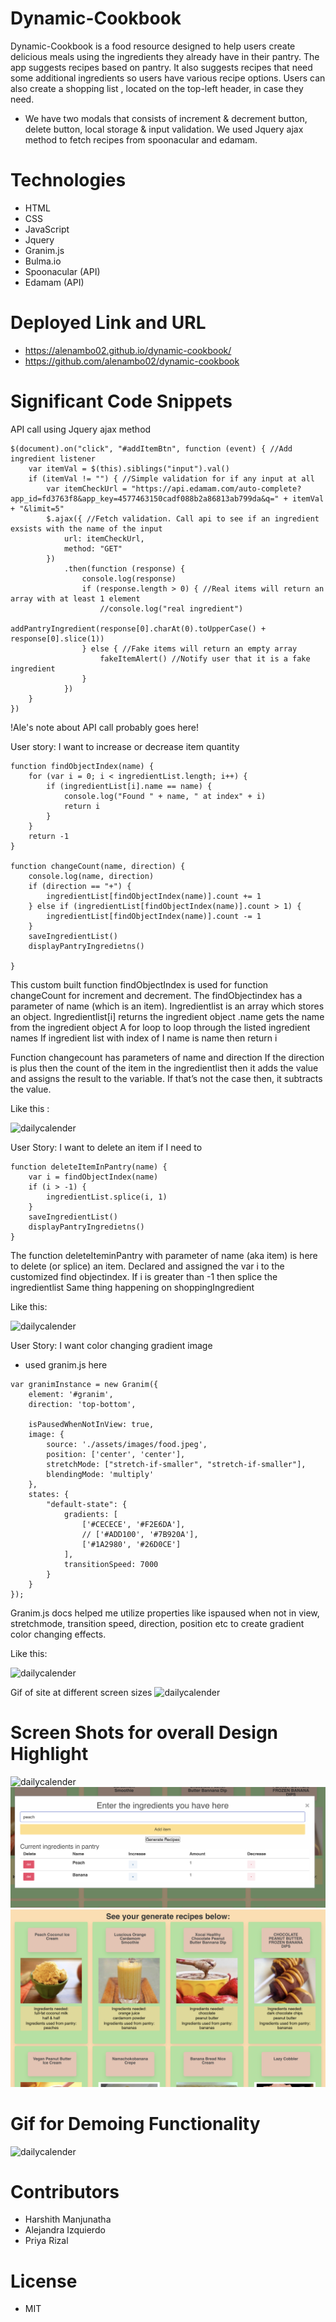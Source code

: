 # Dynamic-Cookbook
Dynamic-Cookbook is a food resource designed to help users create delicious meals using the ingredients they already have in their pantry. The app suggests recipes based on pantry. It also suggests recipes that need some additional ingredients so users have various recipe options. Users can also create a shopping list , located on the top-left header, in case they need. 

- We have two modals that consists of increment & decrement button, delete button, local storage & input validation. We used Jquery ajax method to fetch recipes from spoonacular and edamam. 


# Technologies
- HTML
- CSS
- JavaScript
- Jquery
- Granim.js
- Bulma.io
- Spoonacular (API)
- Edamam (API)

# Deployed Link and URL

- https://alenambo02.github.io/dynamic-cookbook/
- https://github.com/alenambo02/dynamic-cookbook

# Significant Code Snippets
API call using Jquery ajax method

``` 
$(document).on("click", "#addItemBtn", function (event) { //Add ingredient listener
    var itemVal = $(this).siblings("input").val()
    if (itemVal != "") { //Simple validation for if any input at all
        var itemCheckUrl = "https://api.edamam.com/auto-complete?app_id=fd3763f8&app_key=4577463150cadf088b2a86813ab799da&q=" + itemVal + "&limit=5"
        $.ajax({ //Fetch validation. Call api to see if an ingredient exsists with the name of the input
            url: itemCheckUrl,
            method: "GET"
        })
            .then(function (response) {
                console.log(response)
                if (response.length > 0) { //Real items will return an array with at least 1 element
                    //console.log("real ingredient")
                    addPantryIngredient(response[0].charAt(0).toUpperCase() + response[0].slice(1))
                } else { //Fake items will return an empty array
                    fakeItemAlert() //Notify user that it is a fake ingredient
                }
            })
    }
})

```

!Ale's note about API call probably goes here!

User story: I want to increase or decrease item quantity

```
function findObjectIndex(name) {
    for (var i = 0; i < ingredientList.length; i++) {
        if (ingredientList[i].name == name) {
            console.log("Found " + name, " at index" + i)
            return i
        }
    }
    return -1
}

function changeCount(name, direction) {
    console.log(name, direction)
    if (direction == "+") {
        ingredientList[findObjectIndex(name)].count += 1
    } else if (ingredientList[findObjectIndex(name)].count > 1) {
        ingredientList[findObjectIndex(name)].count -= 1
    }
    saveIngredientList()
    displayPantryIngredietns()

}
```

This custom built function findObjectIndex is used for function changeCount for increment and decrement. The findObjectindex has a parameter of name (which is an item). Ingredientlist is an array which stores an object. Ingredientlist[i] returns the ingredient object 
.name gets the name from the ingredient object
A for loop to loop through the listed ingredient names 
If ingredient list with index of I name is name then return i 

Function changecount has parameters of name and direction
If the direction is plus then the count of the item in the ingredientlist then it  adds the value and assigns the result to the variable. 
If that’s not the case then, it subtracts the value. 

Like this :

![dailycalender](./assets/images/incAndDec.gif)

User Story: I want to delete an item if I need to

```
function deleteItemInPantry(name) {
    var i = findObjectIndex(name)
    if (i > -1) {
        ingredientList.splice(i, 1)
    }
    saveIngredientList()
    displayPantryIngredietns()
}
```

The function deleteIteminPantry with parameter of name (aka item) is here to delete (or splice) an item. 
Declared and assigned the var i to the customized find objectindex. 
If i is greater than -1 then splice the ingredientlist 
Same thing happening on shoppingIngredient 

Like this: 

![dailycalender](./assets/images/Delete.gif)

User Story: I want color changing gradient image
- used granim.js here

```
var granimInstance = new Granim({
    element: '#granim',
    direction: 'top-bottom',

    isPausedWhenNotInView: true,
    image: {
        source: './assets/images/food.jpeg',
        position: ['center', 'center'],
        stretchMode: ["stretch-if-smaller", "stretch-if-smaller"],
        blendingMode: 'multiply'
    },
    states: {
        "default-state": {
            gradients: [
                ['#CECECE', '#F2E6DA'],
                // ['#ADD100', '#7B920A'],
                ['#1A2980', '#26D0CE']
            ],
            transitionSpeed: 7000
        }
    }
});

```
Granim.js docs helped me utilize properties like ispaused when not in view, stretchmode, transition speed, direction, position etc to create gradient color changing effects. 

Like this: 

![dailycalender](./assets/images/granim.gif)

Gif of site at different screen sizes
![dailycalender](./assets/images/mobile%20responsiveness.gif)



# Screen Shots for overall Design Highlight

![dailycalender](./assets/images/1.png)
![dailycalender](./assets/images/2.png)
![dailycalender](./assets/images/3.png)

# Gif for Demoing Functionality

![dailycalender](./assets/images/4.gif)

# Contributors

- Harshith Manjunatha
- Alejandra Izquierdo 
- Priya Rizal 


# License

- MIT
